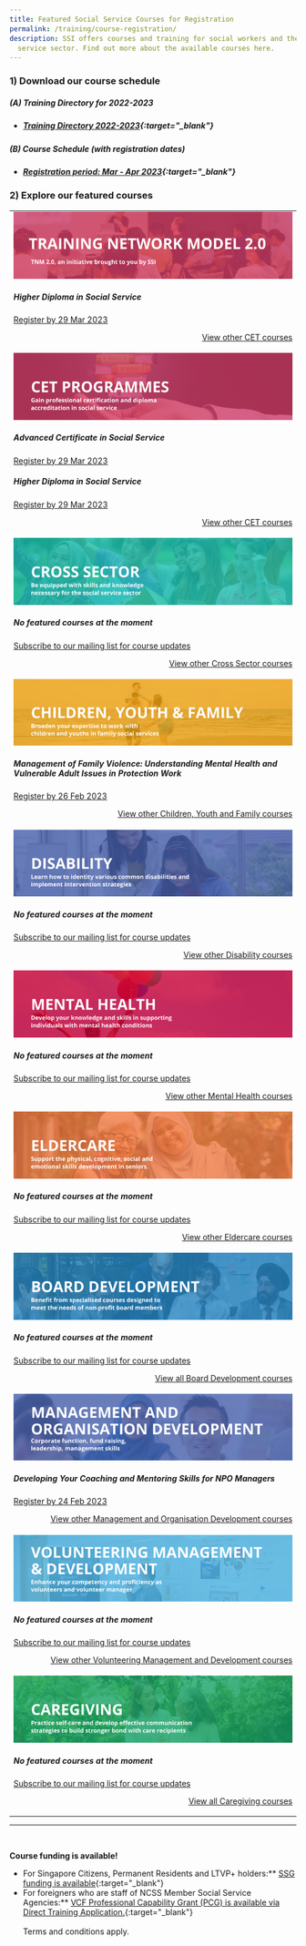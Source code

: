 ```yaml
---
title: Featured Social Service Courses for Registration
permalink: /training/course-registration/
description: SSI offers courses and training for social workers and the social
  service sector. Find out more about the available courses here.
---
```

### 1) Download our course schedule

##### **(A) Training Directory for 2022-2023**
* ##### [Training Directory 2022-2023](/files/Files%20for%20Learners/FY22-Training-Directory-updated-1Sept22.pdf){:target="_blank"} 

##### **(B) Course Schedule (with registration dates)** <br>
* ##### [Registration period: Mar - Apr 2023](/files/Monthly%20Featured%20Courses%20-%20Mar%20to%20Apr%20v2.pdf){:target="_blank"}

### 2) Explore our featured courses

<table>
	<tbody><tr> <td><a href="https://www.ssi.gov.sg/training/tnm-courses/" target="_blank"><img src="/images/training/TNM-banner.png" alt="TNM 2.0, an initiative brought to you by SSI"></a><h5>Higher Diploma in Social Service</h5><a href="https://www.ssi.gov.sg/training/cet-programmes/higher-diploma-in-social-service/" target="_blank">Register by 29 Mar 2023</a><p></p><p style="text-align: right;"><a href="https://www.ssi.gov.sg/training/cet-programmes/" target="_blank">View other CET courses</a></p></td>
		<tr> <td><a href="https://www.ssi.gov.sg/training/cet-programmes/" target="_blank"><img src="/images/training/cet-v2.png" alt="Continuing Education & Training (CET) Courses"></a><h5>Advanced Certificate in Social Service</h5><a href="https://www.ssi.gov.sg/training/cet-programmes/advanced-certificate-in-social-service/" target="_blank">Register by 29 Mar 2023</a><h5>Higher Diploma in Social Service</h5><a href="https://www.ssi.gov.sg/training/cet-programmes/higher-diploma-in-social-service/" target="_blank">Register by 29 Mar 2023</a><p></p><p style="text-align: right;"><a href="https://www.ssi.gov.sg/training/cet-programmes/" target="_blank">View other CET courses</a></p></td>
		
</tr>
		
</tr><tr> <td><a href="https://www.ssi.gov.sg/training/cross-sector/" target="_blank"><img src="/images/training/cross-sector-v2.png" alt="Counselling, Motivational Interviewing & Behaviour Therapy Courses"></a><h5>No featured courses at the moment</h5><a href="https://www.ssi.gov.sg/about-us/mailing-list/" target="_blank">Subscribe to our mailing list for course updates </a><p></p><p style="text-align: right;"><a href="https://www.ssi.gov.sg/training/cross-sector/" target="_blank">View other Cross Sector courses</a></p></td>
		
</tr><tr> <td><a href="https://www.ssi.gov.sg/training/cyandf" target="_blank"><img src="/images/training/cyf-v2.png" alt="Children & Youth Development, Family Therapy / Family Violence Courses: Equip volunteers with skills to work with children, youth and families."></a><h5>Management of Family Violence: Understanding Mental Health and Vulnerable Adult Issues in Protection Work</h5><a href="https://iltms.ssi.gov.sg/registration/#/Course?coursecode=SCYF235" target="_blank">Register by 26 Feb 2023</a><p></p><p style="text-align: right;"><a href="https://www.ssi.gov.sg/training/cyandf/" target="_blank">View other Children, Youth and Family courses</a></p></td>

</tr><tr> <td><a href="https://www.ssi.gov.sg/training/disability/" target="_blank"><img src="/images/training/disability-v2.png" alt="Disability Care / Special Needs Courses"></a><h5>No featured courses at the moment</h5><a href="https://www.ssi.gov.sg/about-us/mailing-list/" target="_blank">Subscribe to our mailing list for course updates </a><p></p><p style="text-align: right;"><a href="https://www.ssi.gov.sg/training/disability/" target="_blank">View other Disability courses</a></p></td>

</tr><tr> <td><a href="https://www.ssi.gov.sg/training/mental-health/" target="_blank"><img src="/images/training/mental-health-v2.png" alt="Mental Health Conditions & Recovery Courses"></a><h5>No featured courses at the moment</h5><a href="https://www.ssi.gov.sg/about-us/mailing-list/" target="_blank">Subscribe to our mailing list for course updates </a><p style="text-align: right;"><a href="https://www.ssi.gov.sg/training/mental-health" target="_blank">View other Mental Health courses</a></p></td>

</tr><tr> <td><a href="https://www.ssi.gov.sg/training/eldercare/" target="_blank"><img src="/images/training/eldercare-v2.png" alt="Caring and communicating with dementia and senior persons courses"></a><h5>No featured courses at the moment</h5><a href="https://www.ssi.gov.sg/about-us/mailing-list/" target="_blank">Subscribe to our mailing list for course updates </a><p></p><p style="text-align: right;"><a href="https://www.ssi.gov.sg/training/eldercare/" target="_blank">View other Eldercare courses</a></p></td>

</tr><tr> <td><a href="https://www.ssi.gov.sg/training/board-development/" target="_blank"><img src="/images/training/board-v2.png" alt="Board Development Courses"></a><h5>No featured courses at the moment</h5><a href="https://www.ssi.gov.sg/about-us/mailing-list/" target="_blank">Subscribe to our mailing list for course updates</a><p style="text-align: right;"><a href="https://www.ssi.gov.sg/training/board-development/" target="_blank">View all Board Development courses</a></p></td>
	
</tr><tr> <td><a href="https://www.ssi.gov.sg/training/management-and-organisation-development/" target="_blank"><img src="/images/training/mod-v2.png" alt="Social Service / Nonprofit Leadership and Management Training Course"></a><h5>Developing Your Coaching and Mentoring Skills for NPO Managers</h5><a href="https://iltms.ssi.gov.sg/registration/#/Course?coursecode=NMGT5073" target="_blank">Register by 24 Feb 2023</a><p></p><p style="text-align: right;"><a href="https://www.ssi.gov.sg/training/management-and-organisation-development/" target="_blank">View other Management and Organisation Development courses</a></p></td>

</tr><tr> <td><a href="https://www.ssi.gov.sg/training/volunteer-development-and-management/" target="_blank"><img src="/images/training/volunteer-v2.png" alt="Equip volunteers with knowledge, develop volunteer management capabilities"></a><h5>No featured courses at the moment</h5><a href="https://www.ssi.gov.sg/about-us/mailing-list/" target="_blank">Subscribe to our mailing list for course updates</a><p></p><p style="text-align: right;"><a href="https://www.ssi.gov.sg/training/volunteer-development-and-management/" target="_blank">View other Volunteering Management and Development courses</a></p></td>

</tr><tr> <td><a href="https://www.ssi.gov.sg/training/caregiving/" target="_blank"><img src="/images/training/caregiving-v2.png" alt="Caregiver Training Courses"></a><h5>No featured courses at the moment</h5><a href="https://www.ssi.gov.sg/about-us/mailing-list/" target="_blank">Subscribe to our mailing list for course updates </a><p style="text-align: right;"><a href="https://www.ssi.gov.sg/training/caregiving/" target="_blank">View all Caregiving courses</a></p></td>
	</tr></tbody></table>

--- 
<br>


**Course funding is available!**
* For Singapore Citizens, Permanent Residents and LTVP+ holders:** [SSG funding is available](https://www.ssg-wsg.gov.sg/individuals/training-grants-incentives.html){:target="_blank"}  
* For foreigners who are staff of NCSS Member Social Service Agencies:** [VCF Professional Capability Grant (PCG) is available via Direct Training Application.](https://www.ncss.gov.sg/grants-search/detail-page/VCFProfessionalCapabilityGrant-LocalTraining){:target="_blank"} <br><br>
Terms and conditions apply.